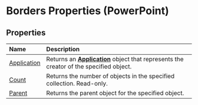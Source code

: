 
# Borders Properties (PowerPoint)

## Properties



|**Name**|**Description**|
|:-----|:-----|
|[Application](85842c3f-dca3-48e5-31c9-4614ffaf2a59.md)|Returns an  **[Application](978c2b99-4271-b953-4283-73b5f3d96f41.md)** object that represents the creator of the specified object.|
|[Count](0665b077-e1e4-37b2-8812-87a19b78f138.md)|Returns the number of objects in the specified collection. Read-only.|
|[Parent](c6805f83-89a3-cb90-1e2b-9a76b067899a.md)|Returns the parent object for the specified object.|
